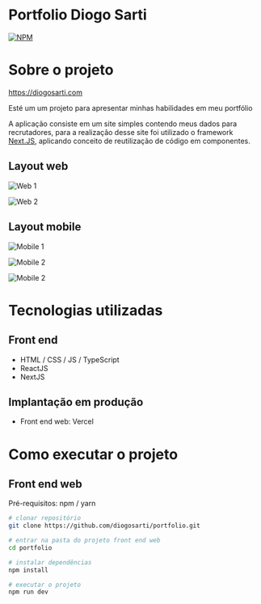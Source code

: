 # Portfolio Diogo Sarti 
[![NPM](https://img.shields.io/npm/l/react)](https://github.com/diogosarti/portfolio/blob/main/LICENCE) 

# Sobre o projeto

https://diogosarti.com

Esté um um projeto para apresentar minhas habilidades em meu portfólio

A aplicação consiste em um site simples contendo meus dados para recrutadores, para a realização desse site foi utilizado o framework [Next.JS](https://nextjs.org/), aplicando conceito de reutilização de código em componentes.

## Layout web
![Web 1](https://raw.githubusercontent.com/diogosarti/portfolio/main/exampleImages/image1.png)

![Web 2](https://raw.githubusercontent.com/diogosarti/portfolio/main/exampleImages/image2.png)

## Layout mobile
![Mobile 1](https://raw.githubusercontent.com/diogosarti/portfolio/main/exampleImages/imageMobile1.png)

![Mobile 2](https://raw.githubusercontent.com/diogosarti/portfolio/main/exampleImages/imageMobile2.png)

![Mobile 2](https://raw.githubusercontent.com/diogosarti/portfolio/main/exampleImages/imageMobile3.png)

# Tecnologias utilizadas

## Front end
- HTML / CSS / JS / TypeScript
- ReactJS
- NextJS
## Implantação em produção
- Front end web: Vercel

# Como executar o projeto

## Front end web
Pré-requisitos: npm / yarn

```bash
# clonar repositório
git clone https://github.com/diogosarti/portfolio.git

# entrar na pasta do projeto front end web
cd portfolio

# instalar dependências
npm install

# executar o projeto
npm run dev
```

